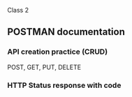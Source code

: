 Class 2

## POSTMAN documentation
 ### API creation practice (CRUD)

POST, GET, PUT, DELETE
### HTTP Status response with code


